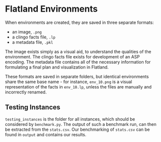 # Flatland Environments

When environments are created, they are saved in three separate formats:
* an image, `.png`
* a clingo facts file, `.lp`
* a metadata file, `.pkl`

The image exists simply as a visual aid, to understand the qualities of the environment. The clingo facts file exists for development of an ASP encoding. The metadata file contains all of the necessary information for formulating a final plan and visualization in Flatland.

These formats are saved in separate folders, but identical environments share the same base name - for instance, `env_10.png` is a visual representation of the facts in `env_10.lp`, unless the files are manually and incorrectly renamed.

## Testing Instances
`testing_instances` is the folder for all instances, which should be considered by `benchmark.py`. The output of such a benchmark run, can then be extracted from the `stats.csv`. Our benchmarking of `stats.csv` can be found in `output` and contains our results.
